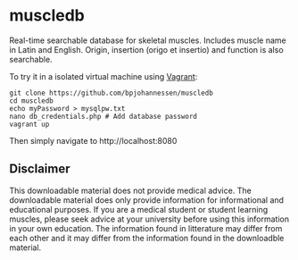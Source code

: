 muscledb
========

Real-time searchable database for skeletal muscles. Includes muscle name in Latin and English. Origin, insertion (origo et insertio) and function is also searchable.

To try it in a isolated virtual machine using [Vagrant](https://www.vagrantup.com/):

    git clone https://github.com/bpjohannessen/muscledb
    cd muscledb
    echo myPassword > mysqlpw.txt
    nano db_credentials.php # Add database password
    vagrant up

Then simply navigate to http://localhost:8080

Disclaimer
-----------

This downloadable material does not provide medical advice. The downloadable material does only provide information for informational and educational purposes. If you are a medical student or student learning muscles, please seek advice at your university before using this information in your own education. The information found in litterature may differ from each other and it may differ from the information found in the downloadble material.